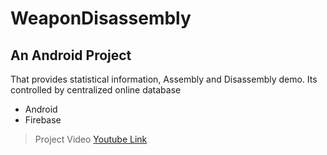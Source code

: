 # WeaponDisassembly

## An Android Project

That provides statistical information, Assembly and Disassembly demo. Its controlled by centralized online database

* Android
* Firebase

> Project Video
> [Youtube Link](https://youtu.be/NvcIOajTato)
